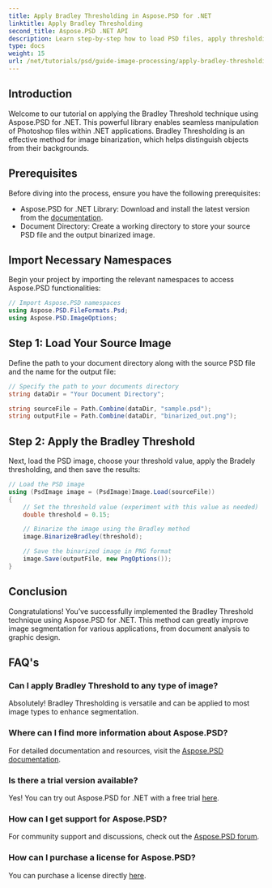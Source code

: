 ```yaml
---
title: Apply Bradley Thresholding in Aspose.PSD for .NET
linktitle: Apply Bradley Thresholding
second_title: Aspose.PSD .NET API
description: Learn step-by-step how to load PSD files, apply thresholding techniques, and save your results in various formats, enhancing your image segmentation tasks for diverse applications.
type: docs
weight: 15
url: /net/tutorials/psd/guide-image-processing/apply-bradley-thresholding/
---
```

## Introduction

Welcome to our tutorial on applying the Bradley Threshold technique using Aspose.PSD for .NET. This powerful library enables seamless manipulation of Photoshop files within .NET applications. Bradley Thresholding is an effective method for image binarization, which helps distinguish objects from their backgrounds.

## Prerequisites

Before diving into the process, ensure you have the following prerequisites:

- Aspose.PSD for .NET Library: Download and install the latest version from the [documentation](https://reference.aspose.com/psd/net/).
- Document Directory: Create a working directory to store your source PSD file and the output binarized image.

## Import Necessary Namespaces

Begin your project by importing the relevant namespaces to access Aspose.PSD functionalities:

```csharp
// Import Aspose.PSD namespaces
using Aspose.PSD.FileFormats.Psd;
using Aspose.PSD.ImageOptions;
```

## Step 1: Load Your Source Image

Define the path to your document directory along with the source PSD file and the name for the output file:

```csharp
// Specify the path to your documents directory
string dataDir = "Your Document Directory";

string sourceFile = Path.Combine(dataDir, "sample.psd");
string outputFile = Path.Combine(dataDir, "binarized_out.png");
```

## Step 2: Apply the Bradley Threshold

Next, load the PSD image, choose your threshold value, apply the Bradely thresholding, and then save the results:

```csharp
// Load the PSD image
using (PsdImage image = (PsdImage)Image.Load(sourceFile))
{
    // Set the threshold value (experiment with this value as needed)
    double threshold = 0.15;

    // Binarize the image using the Bradley method
    image.BinarizeBradley(threshold);

    // Save the binarized image in PNG format
    image.Save(outputFile, new PngOptions());
}
```

## Conclusion

Congratulations! You’ve successfully implemented the Bradley Threshold technique using Aspose.PSD for .NET. This method can greatly improve image segmentation for various applications, from document analysis to graphic design.

## FAQ's

### Can I apply Bradley Threshold to any type of image?

Absolutely! Bradley Thresholding is versatile and can be applied to most image types to enhance segmentation.

### Where can I find more information about Aspose.PSD?

For detailed documentation and resources, visit the [Aspose.PSD documentation](https://reference.aspose.com/psd/net/).

### Is there a trial version available?

Yes! You can try out Aspose.PSD for .NET with a free trial [here](https://releases.aspose.com/).

### How can I get support for Aspose.PSD?

For community support and discussions, check out the [Aspose.PSD forum](https://forum.aspose.com/c/psd/34).

### How can I purchase a license for Aspose.PSD?

You can purchase a license directly [here](https://purchase.conholdate.com/buy).
